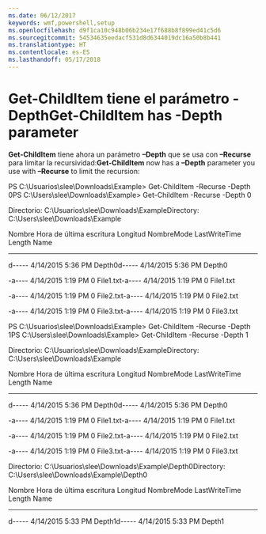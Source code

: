 ```yaml
---
ms.date: 06/12/2017
keywords: wmf,powershell,setup
ms.openlocfilehash: d9f1ca10c948b06b234e17f688b8f899ed41c5d6
ms.sourcegitcommit: 54534635eedacf531d8d6344019dc16a50b8b441
ms.translationtype: HT
ms.contentlocale: es-ES
ms.lasthandoff: 05/17/2018
---
```

# <a name="get-childitem-has--depth-parameter"></a><span data-ttu-id="13e87-102">Get-ChildItem tiene el parámetro -Depth</span><span class="sxs-lookup"><span data-stu-id="13e87-102">Get-ChildItem has -Depth parameter</span></span>
<span data-ttu-id="13e87-103">**Get-ChildItem** tiene ahora un parámetro **–Depth** que se usa con **–Recurse** para limitar la recursividad:</span><span class="sxs-lookup"><span data-stu-id="13e87-103">**Get-ChildItem** now has a **–Depth** parameter you use with **–Recurse** to limit the recursion:</span></span>

<span data-ttu-id="13e87-104">PS C:\\Usuarios\\slee\\Downloads\\Example&gt; Get-ChildItem -Recurse -Depth 0</span><span class="sxs-lookup"><span data-stu-id="13e87-104">PS C:\\Users\\slee\\Downloads\\Example&gt; Get-ChildItem -Recurse -Depth 0</span></span>

<span data-ttu-id="13e87-105">Directorio: C:\\Usuarios\\slee\\Downloads\\Example</span><span class="sxs-lookup"><span data-stu-id="13e87-105">Directory: C:\\Users\\slee\\Downloads\\Example</span></span>

<span data-ttu-id="13e87-106">Nombre Hora de última escritura Longitud Nombre</span><span class="sxs-lookup"><span data-stu-id="13e87-106">Mode LastWriteTime Length Name</span></span>

---- ------------- ------ ----

<span data-ttu-id="13e87-107">d----- 4/14/2015 5:36 PM Depth0</span><span class="sxs-lookup"><span data-stu-id="13e87-107">d----- 4/14/2015 5:36 PM Depth0</span></span>

<span data-ttu-id="13e87-108">-a---- 4/14/2015 1:19 PM 0 File1.txt</span><span class="sxs-lookup"><span data-stu-id="13e87-108">-a---- 4/14/2015 1:19 PM 0 File1.txt</span></span>

<span data-ttu-id="13e87-109">-a---- 4/14/2015 1:19 PM 0 File2.txt</span><span class="sxs-lookup"><span data-stu-id="13e87-109">-a---- 4/14/2015 1:19 PM 0 File2.txt</span></span>

<span data-ttu-id="13e87-110">-a---- 4/14/2015 1:19 PM 0 File3.txt</span><span class="sxs-lookup"><span data-stu-id="13e87-110">-a---- 4/14/2015 1:19 PM 0 File3.txt</span></span>

<span data-ttu-id="13e87-111">PS C:\\Usuarios\\slee\\Downloads\\Example&gt; Get-ChildItem -Recurse -Depth 1</span><span class="sxs-lookup"><span data-stu-id="13e87-111">PS C:\\Users\\slee\\Downloads\\Example&gt; Get-ChildItem -Recurse -Depth 1</span></span>

<span data-ttu-id="13e87-112">Directorio: C:\\Usuarios\\slee\\Downloads\\Example</span><span class="sxs-lookup"><span data-stu-id="13e87-112">Directory: C:\\Users\\slee\\Downloads\\Example</span></span>

<span data-ttu-id="13e87-113">Nombre Hora de última escritura Longitud Nombre</span><span class="sxs-lookup"><span data-stu-id="13e87-113">Mode LastWriteTime Length Name</span></span>

---- ------------- ------ ----

<span data-ttu-id="13e87-114">d----- 4/14/2015 5:36 PM Depth0</span><span class="sxs-lookup"><span data-stu-id="13e87-114">d----- 4/14/2015 5:36 PM Depth0</span></span>

<span data-ttu-id="13e87-115">-a---- 4/14/2015 1:19 PM 0 File1.txt</span><span class="sxs-lookup"><span data-stu-id="13e87-115">-a---- 4/14/2015 1:19 PM 0 File1.txt</span></span>

<span data-ttu-id="13e87-116">-a---- 4/14/2015 1:19 PM 0 File2.txt</span><span class="sxs-lookup"><span data-stu-id="13e87-116">-a---- 4/14/2015 1:19 PM 0 File2.txt</span></span>

<span data-ttu-id="13e87-117">-a---- 4/14/2015 1:19 PM 0 File3.txt</span><span class="sxs-lookup"><span data-stu-id="13e87-117">-a---- 4/14/2015 1:19 PM 0 File3.txt</span></span>

<span data-ttu-id="13e87-118">Directorio: C:\\Usuarios\\slee\\Downloads\\Example\\Depth0</span><span class="sxs-lookup"><span data-stu-id="13e87-118">Directory: C:\\Users\\slee\\Downloads\\Example\\Depth0</span></span>

<span data-ttu-id="13e87-119">Nombre Hora de última escritura Longitud Nombre</span><span class="sxs-lookup"><span data-stu-id="13e87-119">Mode LastWriteTime Length Name</span></span>

---- ------------- ------ ----

<span data-ttu-id="13e87-120">d----- 4/14/2015 5:33 PM Depth1</span><span class="sxs-lookup"><span data-stu-id="13e87-120">d----- 4/14/2015 5:33 PM Depth1</span></span>
